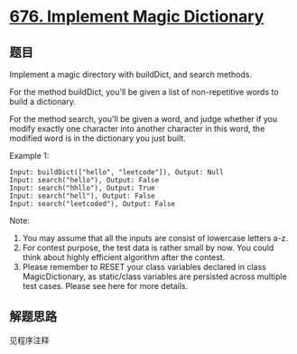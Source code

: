 # [676. Implement Magic Dictionary](https://leetcode.com/problems/implement-magic-dictionary/)

## 题目

Implement a magic directory with buildDict, and search methods.

For the method buildDict, you'll be given a list of non-repetitive words to build a dictionary.

For the method search, you'll be given a word, and judge whether if you modify exactly one character into another character in this word, the modified word is in the dictionary you just built.

Example 1:

```text
Input: buildDict(["hello", "leetcode"]), Output: Null
Input: search("hello"), Output: False
Input: search("hhllo"), Output: True
Input: search("hell"), Output: False
Input: search("leetcoded"), Output: False
```

Note:

1. You may assume that all the inputs are consist of lowercase letters a-z.
1. For contest purpose, the test data is rather small by now. You could think about highly efficient algorithm after the contest.
1. Please remember to RESET your class variables declared in class MagicDictionary, as static/class variables are persisted across multiple test cases. Please see here for more details.

## 解题思路

见程序注释
